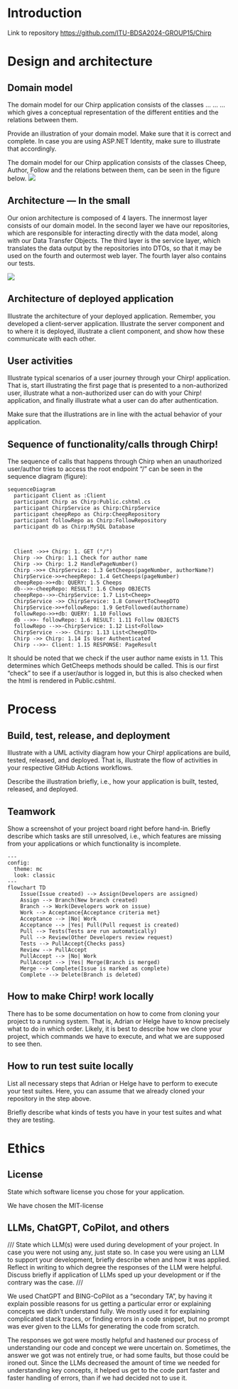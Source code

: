 # Introduction
Link to repository https://github.com/ITU-BDSA2024-GROUP15/Chirp


# Design and architecture


## Domain model
The domain model for our Chirp application consists of the classes … … … which gives a conceptual representation of the different entities and the relations between them.



Provide an illustration of your domain model. Make sure that it is correct and complete. In case you are using ASP.NET Identity, make sure to illustrate that accordingly.

The domain model for our Chirp application consists of the classes Cheep, Author, Follow and the relations between them, can be seen in the figure below. 
![](images/DomainModelChirp.drawio.png)



## Architecture — In the small
Our onion architecture is composed of 4 layers. The innermost layer consists of our domain model. In the second layer we have our repositories, which are responsible for interacting directly with the data model, along with our Data Transfer Objects. The third layer is the service layer, which translates the data output by the repositories into DTOs, so that it may be used on the fourth and outermost web layer. The fourth layer also contains our tests.


![](images/OnionArchitecture.png)
## Architecture of deployed application
Illustrate the architecture of your deployed application. Remember, you developed a client-server application. Illustrate the server component and to where it is deployed, illustrate a client component, and show how these communicate with each other.

## User activities
Illustrate typical scenarios of a user journey through your Chirp! application. That is, start illustrating the first page that is presented to a non-authorized user, illustrate what a non-authorized user can do with your Chirp! application, and finally illustrate what a user can do after authentication.

Make sure that the illustrations are in line with the actual behavior of your application.

## Sequence of functionality/calls through Chirp!
The sequence of calls that happens through Chirp when an unauthorized user/author tries to access the root endpoint “/” can be seen in the sequence diagram (figure):
````mermaid
sequenceDiagram
  participant Client as :Client
  participant Chirp as Chirp:Public.cshtml.cs
  participant ChirpService as Chirp:ChirpService
  participant cheepRepo as Chirp:CheepRepository
  participant followRepo as Chirp:FollowRepository
  participant db as Chirp:MySQL Database



  Client ->>+ Chirp: 1. GET ("/")
  Chirp ->> Chirp: 1.1 Check for author name
  Chirp ->> Chirp: 1.2 HandlePageNumber()
  Chirp ->>+ ChirpService: 1.3 GetCheeps(pageNumber, authorName?)
  ChirpService->>+cheepRepo: 1.4 GetCheeps(pageNumber)
  cheepRepo->>+db: QUERY: 1.5 Cheeps
  db-->>-cheepRepo: RESULT: 1.6 Cheep OBJECTS
  cheepRepo-->>-ChirpService: 1.7 List<Cheep>
  ChirpService ->> ChirpService: 1.8 ConvertToCheepDTO
  ChirpService->>+followRepo: 1.9 GetFollowed(authorname)
  followRepo->>+db: QUERY: 1.10 Follows
  db -->>- followRepo: 1.6 RESULT: 1.11 Follow OBJECTS
  followRepo -->>-ChirpService: 1.12 List<Follow>
  ChirpService -->>- Chirp: 1.13 List<CheepDTO>
  Chirp ->> Chirp: 1.14 Is User Authenticated
  Chirp -->>- Client: 1.15 RESPONSE: PageResult
````
It should be noted that we check if the user author name exists in 1.1. This determines which GetCheeps methods should be called. This is our first “check” to see if a user/author is logged in, but this is also checked when the html is rendered in Public.cshtml.


# Process
## Build, test, release, and deployment
Illustrate with a UML activity diagram how your Chirp! applications are build, tested, released, and deployed. That is, illustrate the flow of activities in your respective GitHub Actions workflows.

Describe the illustration briefly, i.e., how your application is built, tested, released, and deployed.

## Teamwork
Show a screenshot of your project board right before hand-in. Briefly describe which tasks are still unresolved, i.e., which features are missing from your applications or which functionality is incomplete.

````mermaid
---
config:
  theme: mc
  look: classic
---
flowchart TD
    Issue(Issue created) --> Assign(Developers are assigned)
    Assign --> Branch(New branch created)
    Branch --> Work(Developers work on issue)
    Work --> Acceptance{Acceptance criteria met}
    Acceptance --> |No| Work
    Acceptance --> |Yes| Pull(Pull request is created)
    Pull --> Tests(Tests are run automatically)
    Pull --> Review(Other Developers review request)
    Tests --> PullAccept{Checks pass}
    Review --> PullAccept
    PullAccept --> |No| Work
    PullAccept --> |Yes| Merge(Branch is merged)
    Merge --> Complete(Issue is marked as complete)
    Complete --> Delete(Branch is deleted)

````
## How to make Chirp! work locally
There has to be some documentation on how to come from cloning your project to a running system. That is, Adrian or Helge have to know precisely what to do in which order. Likely, it is best to describe how we clone your project, which commands we have to execute, and what we are supposed to see then.

## How to run test suite locally
List all necessary steps that Adrian or Helge have to perform to execute your test suites. Here, you can assume that we already cloned your repository in the step above.

Briefly describe what kinds of tests you have in your test suites and what they are testing.

# Ethics
## License
State which software license you chose for your application.

We have chosen the MIT-license

## LLMs, ChatGPT, CoPilot, and others
///
State which LLM(s) were used during development of your project. In case you were not using any, just state so. In case you were using an LLM to support your development, briefly describe when and how it was applied. Reflect in writing to which degree the responses of the LLM were helpful. Discuss briefly if application of LLMs sped up your development or if the contrary was the case.
///

We used ChatGPT and BING-CoPilot as a “secondary TA”, by having it explain possible reasons for us getting a particular error or explaining concepts we didn’t understand fully. We mostly used it for explaining complicated stack traces, or finding errors in a code snippet, but no prompt was ever given to the LLMs for generating the code from scratch.

The responses we got were mostly helpful and hastened our process of understanding our code and concept we were uncertain on. Sometimes, the answer we got was not entirely true, or had some faults, but those could be ironed out. Since the LLMs decreased the amount of time we needed for understanding key concepts, it helped us get to the code part faster and faster handling of errors, than if we had decided not to use it. 
